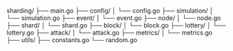 sharding/
├── main.go
├── config/
│   └── config.go
├── simulation/
│   └── simulation.go
├── event/
│   └── event.go
├── node/
│   └── node.go
├── shard/
│   └── shard.go
├── block/
│   └── block.go
├── lottery/
│   └── lottery.go
├── attack/
│   └── attack.go
├── metrics/
│   └── metrics.go
├── utils/
    ├── constants.go
    └── random.go